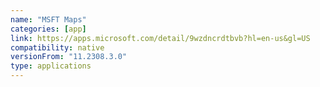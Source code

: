 ```yaml
---
name: "MSFT Maps"
categories: [app]
link: https://apps.microsoft.com/detail/9wzdncrdtbvb?hl=en-us&gl=US
compatibility: native
versionFrom: "11.2308.3.0"
type: applications
---
```


